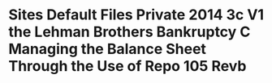 # Sites Default Files Private 2014 3c V1 the Lehman Brothers Bankruptcy C Managing the Balance Sheet Through the Use of Repo 105 Revb
